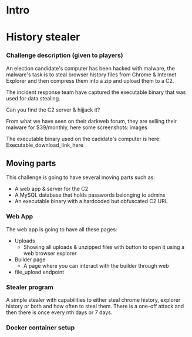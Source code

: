# Intro

# History stealer


### Challenge description (given to players)
An election candidate's computer has been hacked with malware, the malware's task is to steal browser history files from Chrome & Internet Explorer and then compress them into a zip and upload them to a C2.

The incident response team have captured the executable binary that was used for data stealing. 

Can you find the C2 server & hijjack it?

From what we have seen on their darkweb forum, they are selling their malware for $39/monthly, here some screenshots:
images

The executable binary used on the cadidate's computer is here:
Executable_download_link_here


## Moving parts 
This challenge is going to have several moving parts such as:
- A web app & server for the C2
- A MySQL database that holds passwords belonging to admins
- An executable binary with a hardcoded but obfuscated C2 URL


### Web App
The web app is going to have all these pages:
- Uploads
    - Showing all uploads & unzipped files with button to open it using a web browser explorer
- Builder page
    - A page where you can interact with the builder through web
- file_upload endpoint 


### Stealer program
A simple stealer with capabilities to either steal chrome history, explorer history or both and how often to steal them.
There is a one-off attack and then there is once every nth days or 7 days.


### Docker container setup 






